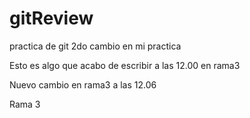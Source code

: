 # gitReview

practica de git
2do cambio en mi practica


Esto es algo que acabo de escribir a las 12.00 en rama3

Nuevo cambio en rama3 a las 12.06

Rama 3

